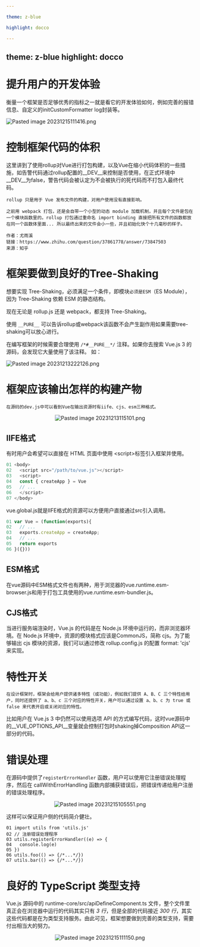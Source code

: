 ```yaml
---

theme: z-blue

highlight: docco

---
```

theme: z-blue
highlight: docco
---
# 提升用户的开发体验

衡量一个框架是否足够优秀的指标之一就是看它的开发体验如何，例如完善的报错信息、自定义的initCustomFormatter log封装等。

![Pasted image 20231215111416.png](https://p3-juejin.byteimg.com/tos-cn-i-k3u1fbpfcp/9e68c604e7694c3ba426053c26421244~tplv-k3u1fbpfcp-jj-mark:0:0:0:0:q75.image#?w=886&h=515&s=47979&e=png&b=1f1f1f)

# 控制框架代码的体积

这里讲到了使用rollup对Vue进行打包构建，以及Vue在缩小代码体积的一些措施，如告警代码通过rollup配置的__DEV__来控制是否使用，在正式环境中__DEV__为false，警告代码会被认定为不会被执行的死代码而不打包入最终代码。

	rollup 只是用于 Vue 发布文件的构建，对用户使用没有直接影响。
	
	之前用 webpack 打包，还是会自带一个小型的动态 module 加载机制，并且每个文件是包在一个模块函数里的。rollup 打包通过重命名 import binding 直接把所有文件的函数都放在同一个函数体里面... 所以最终出来的文件会小一些，并且初始化快个十几毫秒的样子。
	  
	作者：尤雨溪  
	链接：https://www.zhihu.com/question/37861778/answer/73847503  
	来源：知乎  

# 框架要做到良好的Tree-Shaking

想要实现 Tree-Shaking，必须满足一个条件，即模块`必须是ESM`（ES Module），因为 Tree-Shaking 依赖 ESM 的静态结构。

现在无论是 rollup.js 还是 webpack，都支持 Tree-Shaking。

使用 `__PURE__` 可以告诉rollup或webpack该函数不会产生副作用如果需要tree-shaking可以放心进行。

在编写框架的时候需要合理使用 `/*#__PURE__*/` 注释。如果你去搜索 Vue.js 3 的源码，会发现它大量使用了该注释。
如：

![Pasted image 20231213222126.png](https://p1-juejin.byteimg.com/tos-cn-i-k3u1fbpfcp/ab0491fca118402e808ca06dc074f138~tplv-k3u1fbpfcp-jj-mark:0:0:0:0:q75.image#?w=1216&h=422&s=121774&e=png&b=202020)

# 框架应该输出怎样的构建产物
	在源码的dev.js中可以看到Vue在输出资源时有iife、cjs、esm三种格式。


<p align=center><img src="https://p9-juejin.byteimg.com/tos-cn-i-k3u1fbpfcp/e6e2c2c7e21d4102a4d12c4aaabe75d5~tplv-k3u1fbpfcp-jj-mark:0:0:0:0:q75.image#?w=495&h=367&s=28167&e=png&b=1f1f1f" alt="Pasted image 20231213115101.png"  /></p>

## IIFE格式

有时用户会希望可以直接在 HTML 页面中使用 \<script>标签引入框架并使用。

~~~JavaScript
01 <body>
02   <script src="/path/to/vue.js"></script>
03   <script>
04   const { createApp } = Vue
05   // ...
06   </script>
07 </body>
~~~

vue.global.js就是IIFE格式的资源可以方便用户直接通过src引入调用。

~~~JavaScript
01 var Vue = (function(exports){
02   // ...
03   exports.createApp = createApp;
04   // ...
05   return exports
06 }({}))
~~~

## ESM格式

在vue源码中ESM格式文件也有两种，用于浏览器的vue.runtime.esm-browser.js和用于打包工具使用的vue.runtime.esm-bundler.js。

## CJS格式

当进行服务端渲染时，Vue.js 的代码是在 Node.js 环境中运行的，而非浏览器环境。在 Node.js 环境中，资源的模块格式应该是CommonJS，简称 cjs。为了能够输出 cjs 模块的资源，我们可以通过修改 rollup.config.js 的配置 format: 'cjs' 来实现。

# 特性开关

	在设计框架时，框架会给用户提供诸多特性（或功能），例如我们提供 A、B、C 三个特性给用户，同时还提供了 a、b、c 三个对应的特性开关，用户可以通过设置 a、b、c 为 true 或false 来代表开启或关闭对应的特性。

比如用户在 Vue.js 3 中仍然可以使用选项 API 的方式编写代码，这时vue源码中的__VUE_OPTIONS_API__变量就会控制打包时shaking掉Composition API这一部分的代码。

# 错误处理

在源码中提供了`registerErrorHandler` 函数，用户可以使用它注册错误处理程序，然后在 callWithErrorHandling 函数内部捕获错误后，把错误传递给用户注册的错误处理程序。

<p align=center><img src="https://p6-juejin.byteimg.com/tos-cn-i-k3u1fbpfcp/41f51875c507469fa2650d211fd24747~tplv-k3u1fbpfcp-jj-mark:0:0:0:0:q75.image#?w=593&h=179&s=16296&e=png&b=1f1f1f" alt="Pasted image 20231215105551.png"  /></p>

这样可以保证用户侧的代码简介健壮。

~~~
01 import utils from 'utils.js'
02 // 注册错误处理程序
03 utils.registerErrorHandler((e) => {
04   console.log(e)
05 })
06 utils.foo(() => {/*...*/})
07 utils.bar(() => {/*...*/})
~~~

# 良好的 TypeScript 类型支持

Vue.js 源码中的 runtime-core/src/apiDefineComponent.ts 文件，整个文件里真正会在浏览器中运行的代码其实只有 *3 行*，但是全部的代码接近 *300 行*，其实这些代码都是在为类型支持服务。由此可见，框架想要做到完善的类型支持，需要付出相当大的努力。

<p align=center><img src="https://p1-juejin.byteimg.com/tos-cn-i-k3u1fbpfcp/194f3bee3331452199e2b21108ce7728~tplv-k3u1fbpfcp-jj-mark:0:0:0:0:q75.image#?w=703&h=282&s=34896&e=png&b=1f1f1f" alt="Pasted image 20231215111150.png"  /></p>
